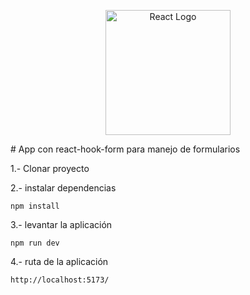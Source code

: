 <p align="center">
  <a href="https://es.react.dev/" target="blank"><img src="https://upload.wikimedia.org/wikipedia/commons/thumb/a/a7/React-icon.svg/512px-React-icon.svg.png" width="200" alt="React Logo" /></a>
</p>
# App con react-hook-form para manejo de formularios

1.- Clonar proyecto

2.- instalar dependencias
```
npm install
```

3.- levantar la aplicación
```
npm run dev
```

4.- ruta de  la aplicación
```
http://localhost:5173/
```